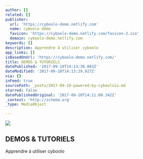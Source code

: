 ```yaml
---
author: []
related: []
publisher:
  url: 'https://cyboolo-demo.netlify.com'
  name: cyboolo démo
  favicon: 'https://cyboolo-demo.netlify.com/favicon-2.ico'
  domain: cyboolo-demo.netlify.com
keywords: []
description: Apprendre à utiliser cyboolo
app_links: []
isBasedOnUrl: 'https://cyboolo-demo.netlify.com/'
title: DEMOS & TUTORIELS
datePublished: '2017-09-10T14:13:30.863Z'
dateModified: '2017-09-10T14:13:29.927Z'
via: {}
inFeed: true
sourcePath: _posts/2017-09-10-powered-by-cybooloio.md
starred: false
datePublishedOriginal: '2017-09-10T14:11:00.342Z'
_context: 'http://schema.org'
_type: MediaObject

---
```

<article style=""><img src="https://imgflo.herokuapp.com/graph/2b2431f8e7ba7b0/88b87fbe6e1c249a809d31b60e541170/croprotate.png?cropheight=386&amp;cropwidth=386&amp;degrees=0&amp;input=https%3A%2F%2Fd33wubrfki0l68.cloudfront.net%2Fbf85c1a199f96cda9b9983d0dce9e30dd9f6708c%2F65073%2Fassets%2Fimg%2Fcyboolo_mark.png&amp;x=7&amp;y=7" /><h1>DEMOS &amp; TUTORIELS</h1><p>Apprendre à utiliser cyboolo</p></article>